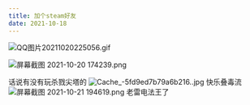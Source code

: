 ```yaml
---
title: 加个steam好友
date: 2021-10-18
---
```

![QQ图片20211020225056.gif](https://i.loli.net/2021/10/20/B1e8fTa2qwWYv9O.gif)

![屏幕截图 2021-10-20 174239.png](https://i.loli.net/2021/10/20/PuL7JSTFdcQg95z.png)

话说有没有玩杀戮尖塔的
![Cache_-5fd9ed7b79a6b216..jpg](https://i.loli.net/2021/10/20/wXArfKlCcUq7jkM.jpg)
快乐叠毒流
![屏幕截图 2021-10-21 194619.png](https://i.loli.net/2021/10/22/q6jDBZ5LSwrutnV.png)
老雷电法王了